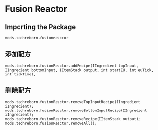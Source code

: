 # Fusion Reactor

## Importing the Package
`mods.techreborn.fusionReactor`

## 添加配方
```zenscript
mods.techreborn.fusionReactor.addRecipe(IIngredient topInput, IIngredient bottomInput, IItemStack output, int startEU, int euTick, int tickTime);
```

## 删除配方
```zenscript
mods.techreborn.fusionReactor.removeTopInputRecipe(IIngredient iIngredient);
mods.techreborn.fusionReactor.removeBottomInputRecipe(IIngredient iIngredient);
mods.techreborn.fusionReactor.removeRecipe(IItemStack output);
mods.techreborn.fusionReactor.removeAll();
```